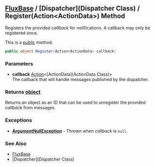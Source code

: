 [FluxBase](index) / [Dispatcher](Dispatcher Class) / Register(Action\<ActionData\>) Method
---------------------------------------------------------------------------------------------------

Registers the provided _callback_ for notifications. A callback may only be registered once.

This is a [public](https://docs.microsoft.com/dotnet/csharp/language-reference/keywords/public) method.

```c#
public object Register(Action<ActionData> callback)
```

### Parameters
* __callback__ [Action](https://docs.microsoft.com/dotnet/api/system.action-1)\<[ActionData](ActionData Class)\>  
The callback that will handle messages published by the dispatcher.

### Returns [object](https://docs.microsoft.com/dotnet/api/system.object)
Returns an object as an ID that can be used to unregister the provided _callback_ from messages.

### Exceptions
* __[ArgumentNullException](https://docs.microsoft.com/dotnet/api/system.argumentnullexception)__ - Thrown when _callback_ is `null`.

### See Also
* [FluxBase](index)
* [Dispatcher](Dispatcher Class)